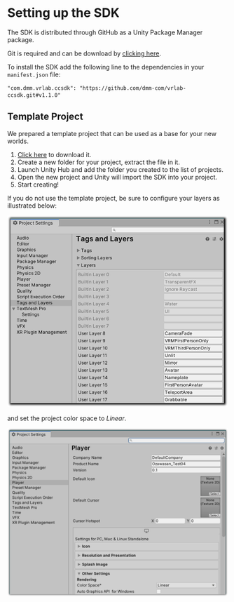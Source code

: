 # Setting up the SDK

The SDK is distributed through GitHub as a Unity Package Manager package.

Git is required and can be download by [clicking here](http://git-scm.com/).

To install the SDK add the following line to the dependencies in your `manifest.json` file:

    "com.dmm.vrlab.ccsdk": "https://github.com/dmm-com/vrlab-ccsdk.git#v1.1.0"

## Template Project

We prepared a template project that can be used as a base for your new worlds.

1. [Click here](../files/vrlab-ccsdk-template.zip) to download it.
2. Create a new folder for your project, extract the file in it.
3. Launch Unity Hub and add the folder you created to the list of projects.
4. Open the new project and Unity will import the SDK into your project.
5. Start creating!

If you do not use the template project, be sure to configure your layers as illustrated below:

![Project Layers](../images/setup-layers.png)

and set the project color space to _Linear_.

![Project Color Space](../images/project-color-space.png)
